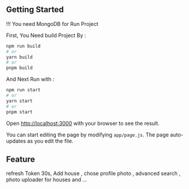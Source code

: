 ## Getting Started

!!! You need MongoDB for Run Project

First, You Need build Project By :

```bash
npm run build
# or
yarn build
# or
pnpm build
```

And Next Run with :

```bash
npm run start
# or
yarn start
# or
pnpm start
```

Open [http://localhost:3000](http://localhost:3000) with your browser to see the result.

You can start editing the page by modifying `app/page.js`. The page auto-updates as you edit the file.

## Feature

refresh Token 30s, Add house , chose profile photo , advanced search , photo uploader for houses and ...

